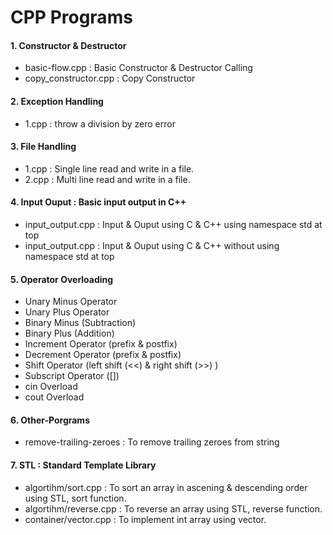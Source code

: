 # CPP Programs
#### 1. Constructor & Destructor
* basic-flow.cpp : Basic Constructor & Destructor Calling 
* copy_constructor.cpp : Copy Constructor
#### 2. Exception Handling
* 1.cpp : throw a division by zero error
#### 3. File Handling
* 1.cpp : Single line read and write in a file.
* 2.cpp : Multi line read and write in a file.
#### 4. Input Ouput : Basic input output in C++
* input_output.cpp : Input & Ouput using C & C++ using namespace std at top
* input_output.cpp : Input & Ouput using C & C++ without using namespace std at top
#### 5. Operator Overloading
* Unary Minus Operator
* Unary Plus Operator
* Binary Minus (Subtraction)
* Binary Plus (Addition)
* Increment Operator (prefix & postfix)
* Decrement Operator (prefix & postfix)
* Shift Operator (left shift (<<) & right shift (>>) )
* Subscript Operator ([])
* cin Overload
* cout Overload
#### 6. Other-Porgrams
* remove-trailing-zeroes : To remove trailing zeroes from string
#### 7. STL : Standard Template Library
* algortihm/sort.cpp : To sort an array in ascening & descending order using STL, sort function.
* algortihm/reverse.cpp : To reverse an array using STL, reverse function.
* container/vector.cpp : To implement int array using vector.

